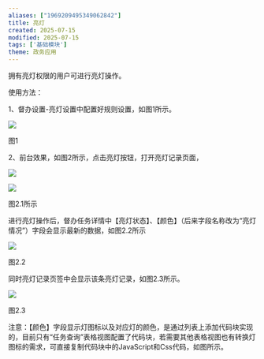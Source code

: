 ```yaml
---
aliases: ["1969209495349062842"]
title: 亮灯
created: 2025-07-15
modified: 2025-07-15
tags: ['基础模块']
theme: 政务应用
---
```


拥有亮灯权限的用户可进行亮灯操作。

使用方法：

1、督办设置-亮灯设置中配置好规则设置，如图1所示。

![](https://myhelpdoc.oss-cn-heyuan.aliyuncs.com/mdimages/99b386ba57cadf64110ad013fa0ddfdc.jpg)

图1

2、前台效果，如图2所示，点击亮灯按钮，打开亮灯记录页面，

![](https://myhelpdoc.oss-cn-heyuan.aliyuncs.com/mdimages/546247071ca51f216a58b55a8bf2c8e8.jpg)

![](https://myhelpdoc.oss-cn-heyuan.aliyuncs.com/mdimages/a321873e9c58af45e41b3d7ad94b4640.jpg)

图2.1所示

进行亮灯操作后，督办任务详情中【亮灯状态】、【颜色】（后来字段名称改为“亮灯情况”）字段会显示最新的数据，如图2.2所示

![](https://myhelpdoc.oss-cn-heyuan.aliyuncs.com/mdimages/35f4344dfdd64c4e2ed2da2e8c1c0169.jpg)

图2.2

同时亮灯记录页签中会显示该条亮灯记录，如图2.3所示。

![](https://myhelpdoc.oss-cn-heyuan.aliyuncs.com/mdimages/135912f7724df176e3a2ee3f4f57af43.jpg)

图2.3

注意：【颜色】字段显示灯图标以及对应灯的颜色，是通过列表上添加代码块实现的，目前只有“任务查询”表格视图配置了代码块，若需要其他表格视图也有转换灯图标的需求，可直接复制代码块中的JavaScript和Css代码，如图所示。

